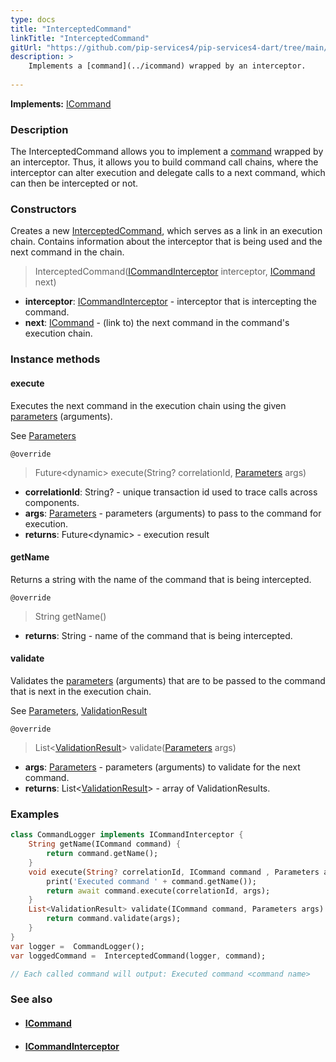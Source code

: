 ```yaml
---
type: docs
title: "InterceptedCommand"
linkTitle: "InterceptedCommand"
gitUrl: "https://github.com/pip-services4/pip-services4-dart/tree/main/pip-services4-rpc-dart"
description: > 
    Implements a [command](../icommand) wrapped by an interceptor.
    
---
```


**Implements:** [ICommand](../icommand)

### Description

The InterceptedCommand allows you  to implement a [command](../icommand) wrapped by an interceptor. Thus, it allows you to build command call chains, where the interceptor can alter execution and delegate calls to a next command, which can then be intercepted or not.

### Constructors
Creates a new [InterceptedCommand](), which serves as a link in an execution chain. Contains information 
about the interceptor that is being used and the next command in the chain.

> InterceptedCommand([ICommandInterceptor](../icommand_interceptor) interceptor, [ICommand](../icommand) next)

- **interceptor**: [ICommandInterceptor](../icommand_interceptor) - interceptor that is intercepting the command.
- **next**: [ICommand](../icommand) - (link to) the next command in the command's execution chain.

### Instance methods

#### execute
Executes the next command in the execution chain using the given [parameters](../../../components/exec/parameters) (arguments).  

See [Parameters](../../../components/exec/parameters)

`@override`
> Future\<dynamic\> execute(String? correlationId, [Parameters](../../../components/exec/parameters) args)

- **correlationId**: String? - unique transaction id used to trace calls across components.
- **args**: [Parameters](../../../components/exec/parameters) - parameters (arguments) to pass to the command for execution.
- **returns**: Future\<dynamic\> - execution result

#### getName
Returns a string with the name of the command that is being intercepted.

`@override`
> String getName()

- **returns**: String - name of the command that is being intercepted.


#### validate
Validates the [parameters](../../../components/exec/parameters) (arguments) that are to be passed to the command that is next 
in the execution chain. 

See [Parameters](../../../components/exec/parameters), [ValidationResult](../../../data/validate/validation_result)

`@override`
> List<[ValidationResult](../../../data/validate/validation_result)> validate([Parameters](../../../components/exec/parameters) args)

- **args**: [Parameters](../../../components/exec/parameters) - parameters (arguments) to validate for the next command.
- **returns**: List<[ValidationResult](../../../data/validate/validation_result)> - array of ValidationResults.

### Examples

```dart
class CommandLogger implements ICommandInterceptor {
    String getName(ICommand command) {
        return command.getName();
    }
    void execute(String? correlationId, ICommand command , Parameters args,) async {
        print('Executed command ' + command.getName());
        return await command.execute(correlationId, args);
    }
    List<ValidationResult> validate(ICommand command, Parameters args) {
        return command.validate(args);
    }
}
var logger =  CommandLogger();
var loggedCommand =  InterceptedCommand(logger, command);

// Each called command will output: Executed command <command name>

```

### See also
- #### [ICommand](../icommand)
- #### [ICommandInterceptor](../icommand_interceptor)
